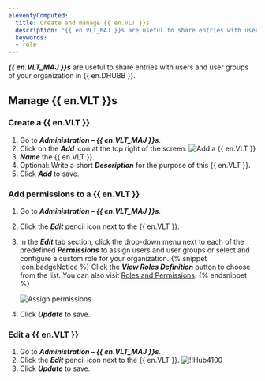 ```yaml
---
eleventyComputed:
  title: Create and manage {{ en.VLT }}s
  description: "{{ en.VLT_MAJ }}s are useful to share entries with users and user groups of your organization in {{ en.DHUBB }}."
  keywords:
  - role
---
```

***{{ en.VLT_MAJ }}s*** are useful to share entries with users and user groups of your organization in {{ en.DHUBB }}.

## Manage {{ en.VLT }}s

### Create a {{ en.VLT }}

1. Go to ***Administration – {{ en.VLT_MAJ }}s***.
1. Click on the ***Add*** icon at the top right of the screen.
![Add a {{ en.VLT }}](https://cdnweb.devolutions.net/docs/en/hub/Hub4098.png)
1. ***Name*** the {{ en.VLT }}.
1. Optional: Write a short ***Description*** for the purpose of this {{ en.VLT }}.
1. Click ***Add*** to save.

### Add permissions to a {{ en.VLT }}

1. Go to ***Administration – {{ en.VLT_MAJ }}s***.
1. Click the ***Edit*** pencil icon next to the {{ en.VLT }}.
1. In the ***Edit*** tab section, click the drop-down menu next to each of the predefined ***Permissions*** to assign users and user groups or select and configure a custom role for your organization.
   {% snippet icon.badgeNotice %}
   Click the ***View Roles Definition*** button to choose from the list. You can also visit [Roles and Permissions](/hub/web-interface/administration/configuration-security/system-permissions/roles-permissions/).
   {% endsnippet %}

   ![Assign permissions](https://cdnweb.devolutions.net/docs/en/hub/Hub2347.png)

4. Click ***Update*** to save.

### Edit a {{ en.VLT }}

1. Go to ***Administration – {{ en.VLT_MAJ }}s***.
1. Click the ***Edit*** pencil icon next to the {{ en.VLT }}.
![!!Hub4100](https://cdnweb.devolutions.net/docs/en/hub/Hub4100.png)
1. Click ***Update*** to save.
